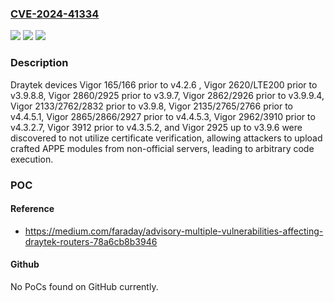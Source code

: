 ### [CVE-2024-41334](https://cve.mitre.org/cgi-bin/cvename.cgi?name=CVE-2024-41334)
![](https://img.shields.io/static/v1?label=Product&message=n%2Fa&color=blue)
![](https://img.shields.io/static/v1?label=Version&message=n%2Fa&color=blue)
![](https://img.shields.io/static/v1?label=Vulnerability&message=n%2Fa&color=brighgreen)

### Description

Draytek devices Vigor 165/166 prior to v4.2.6 , Vigor 2620/LTE200 prior to v3.9.8.8, Vigor 2860/2925 prior to v3.9.7, Vigor 2862/2926 prior to v3.9.9.4, Vigor 2133/2762/2832 prior to v3.9.8, Vigor 2135/2765/2766 prior to v4.4.5.1, Vigor 2865/2866/2927 prior to v4.4.5.3, Vigor 2962/3910 prior to v4.3.2.7, Vigor 3912 prior to v4.3.5.2, and Vigor 2925 up to v3.9.6 were discovered to not utilize certificate verification, allowing attackers to upload crafted APPE modules from non-official servers, leading to arbitrary code execution.

### POC

#### Reference
- https://medium.com/faraday/advisory-multiple-vulnerabilities-affecting-draytek-routers-78a6cb8b3946

#### Github
No PoCs found on GitHub currently.

